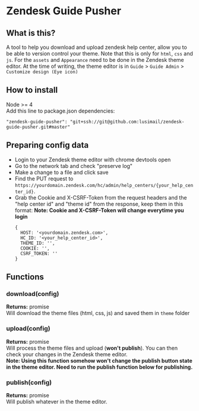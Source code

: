 # Zendesk Guide Pusher

## What is this?
A tool to help you download and upload zendesk help center, allow you to be able to version control your theme. Note that this is only for `html`, `css` and `js`. For the `assets` and `Appearance` need to be done in the Zendesk theme editor.
At the time of writing, the theme editor is in `Guide` > `Guide Admin` > `Customize design (Eye icon)`


## How to install
Node >= 4  
Add this line to package.json dependencies:
```
"zendesk-guide-pusher": "git+ssh://git@github.com:lusimail/zendesk-guide-pusher.git#master"
```


## Preparing config data
* Login to your Zendesk theme editor with chrome devtools open
* Go to the network tab and check "preserve log"
* Make a change to a file and click save
* Find the PUT request to `https://yourdomain.zendesk.com/hc/admin/help_centers/{your_help_center_id}`.
* Grab the Cookie and X-CSRF-Token from the request headers and the "help center id" and "theme id" from the response, keep them in this format:
  __Note: Cookie and X-CSRF-Token will change everytime you login__
  ```
  {
    HOST: '<yourdomain.zendesk.com>',
    HC_ID: '<your_help_center_id>',
    THEME_ID: '',
    COOKIE: '',
    CSRF_TOKEN: ''
  }
  ```


## Functions

### download(config)
__Returns:__ promise  
Will download the theme files (html, css, js) and saved them in `theme` folder

### upload(config)
__Returns:__ promise  
Will process the theme files and upload (__won't publish__). You can then check your changes in the Zendesk theme editor.  
__Note: Using this function somehow won't change the publish button state in the theme editor. Need to run the publish function below for publishing.__

### publish(config)
__Returns:__ promise  
Will publish whatever in the theme editor.
